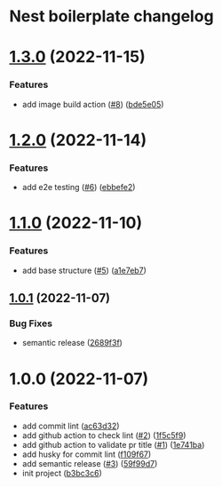 # Nest boilerplate changelog

# [1.3.0](https://github.com/Notekunn/nest-boilerplate/compare/v1.2.0...v1.3.0) (2022-11-15)


### Features

* add image build action ([#8](https://github.com/Notekunn/nest-boilerplate/issues/8)) ([bde5e05](https://github.com/Notekunn/nest-boilerplate/commit/bde5e05bba0270191ba8d132455290ba92d6fad2))

# [1.2.0](https://github.com/Notekunn/nest-boilerplate/compare/v1.1.0...v1.2.0) (2022-11-14)


### Features

* add e2e testing ([#6](https://github.com/Notekunn/nest-boilerplate/issues/6)) ([ebbefe2](https://github.com/Notekunn/nest-boilerplate/commit/ebbefe20e8e37663d7f3cf640d37bddd39cf8399))

# [1.1.0](https://github.com/Notekunn/nest-boilerplate/compare/v1.0.1...v1.1.0) (2022-11-10)


### Features

* add base structure ([#5](https://github.com/Notekunn/nest-boilerplate/issues/5)) ([a1e7eb7](https://github.com/Notekunn/nest-boilerplate/commit/a1e7eb722504bd571885d7c7cdeeed5a50c5576c))

## [1.0.1](https://github.com/Notekunn/nest-boilerplate/compare/v1.0.0...v1.0.1) (2022-11-07)


### Bug Fixes

* semantic release ([2689f3f](https://github.com/Notekunn/nest-boilerplate/commit/2689f3ff6a9a4f2d2c6bbc7068b61d9e3dfa5ca1))

# 1.0.0 (2022-11-07)


### Features

* add commit lint ([ac63d32](https://github.com/Notekunn/nest-boilerplate/commit/ac63d324bb7f7d83b95ad820e1328e78ed19eac0))
* add github action to check lint ([#2](https://github.com/Notekunn/nest-boilerplate/issues/2)) ([1f5c5f9](https://github.com/Notekunn/nest-boilerplate/commit/1f5c5f9d55260bfb3e8ce6f8f06a00acff5282db))
* add github action to validate pr title ([#1](https://github.com/Notekunn/nest-boilerplate/issues/1)) ([1e741ba](https://github.com/Notekunn/nest-boilerplate/commit/1e741bae7c969b1a25006114cf8a1845741d87e9))
* add husky for commit lint ([f109f67](https://github.com/Notekunn/nest-boilerplate/commit/f109f67b7e0ab464fd95089d07be64238622f8e9))
* add semantic release ([#3](https://github.com/Notekunn/nest-boilerplate/issues/3)) ([59f99d7](https://github.com/Notekunn/nest-boilerplate/commit/59f99d7f697879fc312ac27129991a71b0ea5770))
* init project ([b3bc3c6](https://github.com/Notekunn/nest-boilerplate/commit/b3bc3c6a216702687da85e2718eba3d3c2ef8980))
